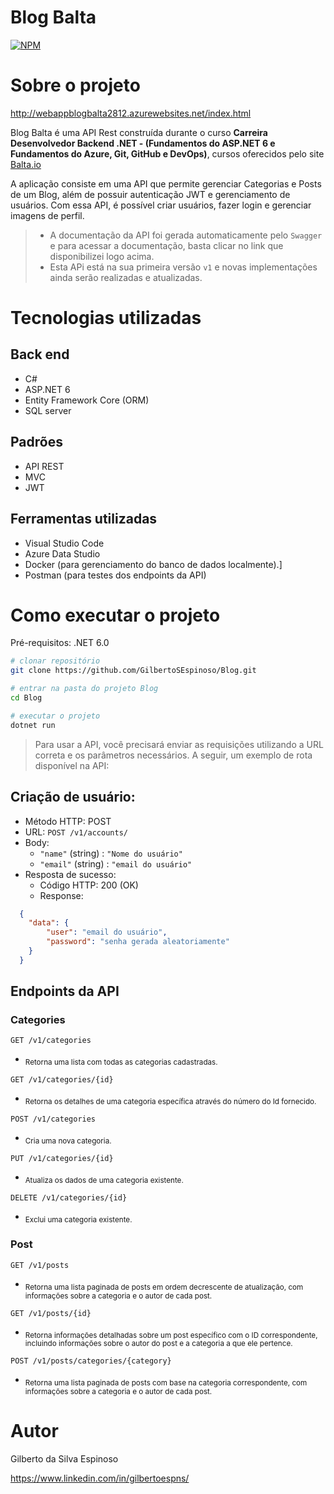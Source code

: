 # Blog Balta
[![NPM](https://img.shields.io/npm/l/react)](https://github.com/GilbertoSEspinoso/Blog/blob/main/LICENCE)

# Sobre o projeto

http://webappblogbalta2812.azurewebsites.net/index.html

Blog Balta é uma API Rest construída durante o curso **Carreira Desenvolvedor Backend .NET - (Fundamentos do ASP.NET 6 e
Fundamentos do Azure, Git, GitHub e DevOps)**, cursos oferecidos pelo site [Balta.io](https://balta.io/player "Site da Balta.io")

A aplicação consiste em uma API que permite gerenciar Categorias e Posts de um Blog, além de possuir autenticação JWT e gerenciamento de usuários. Com essa API, é possível criar usuários, fazer login e gerenciar imagens de perfil.

> * A documentação da API foi gerada automaticamente pelo `Swagger` e para acessar a documentação, 
basta clicar no link que disponibilizei logo acima.
> * Esta APi está na sua primeira versão `v1` e novas implementações ainda serão realizadas e atualizadas. 

# Tecnologias utilizadas

## Back end
- C#
- ASP.NET 6
- Entity Framework Core (ORM)
- SQL server

## Padrões
- API REST
- MVC
- JWT

## Ferramentas utilizadas
- Visual Studio Code
- Azure Data Studio
- Docker (para gerenciamento do banco de dados localmente).]
- Postman (para testes dos endpoints da API)


# Como executar o projeto

Pré-requisitos: .NET 6.0

```bash
# clonar repositório
git clone https://github.com/GilbertoSEspinoso/Blog.git

# entrar na pasta do projeto Blog
cd Blog

# executar o projeto
dotnet run
```

> Para usar a API, você precisará enviar as requisições utilizando a URL correta e os parâmetros necessários.
A seguir, um exemplo de rota disponível na API:


## Criação de usuário:

* Método HTTP: POST
* URL: `POST /v1/accounts/`
* Body:
    * `"name"` (string) : `"Nome do usuário"`
    * `"email"` (string) : `"email do usuário"`
* Resposta de sucesso:
    * Código HTTP: 200 (OK)
    * Response:
```json
  {
    "data": {
        "user": "email do usuário",
        "password": "senha gerada aleatoriamente"
    }
  }
```
## Endpoints da API
### Categories
` GET /v1/categories `
* <sub>Retorna uma lista com todas as categorias cadastradas.</sub>

` GET /v1/categories/{id} `
* <sub>Retorna os detalhes de uma categoria específica através do número do Id fornecido.</sub>

` POST /v1/categories `
* <sub>Cria uma nova categoria.</sub>

` PUT /v1/categories/{id} `
* <sub>Atualiza os dados de uma categoria existente.</sub>

` DELETE /v1/categories/{id} `
* <sub>Exclui uma categoria existente.</sub>

### Post
` GET /v1/posts `
* <sub>Retorna uma lista paginada de posts em ordem decrescente de atualização, com informações sobre a categoria e o autor de cada post.</sub>

` GET /v1/posts/{id} `
* <sub>Retorna informações detalhadas sobre um post específico com o ID correspondente, incluindo informações sobre o autor do post e a categoria a que ele pertence.</sub>

` POST /v1/posts/categories/{category} `
* <sub>Retorna uma lista paginada de posts com base na categoria correspondente, com informações sobre a categoria e o autor de cada post.</sub>


# Autor

Gilberto da Silva Espinoso

https://www.linkedin.com/in/gilbertoespns/
